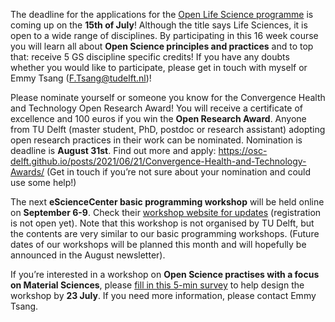 The deadline for the applications for the [Open Life Science programme](https://intranet.tudelft.nl/en/group/guest/-/open-life-science-programme) is coming up on the **15th of July**! 
Although the title says Life Sciences, it is open to a wide range of disciplines. 
By participating in this 16 week course you will learn all about **Open Science principles and practices** and to top that: receive 5 GS discipline specific credits! 
If you have any doubts whether you would like to participate, please get in touch with myself or Emmy Tsang (F.Tsang@tudelft.nl)!  

Please nominate yourself or someone you know for the Convergence Health and Technology Open Research Award! 
You will receive a certificate of excellence and 100 euros if you win the **Open Research Award**. 
Anyone from TU Delft (master student, PhD, postdoc or research assistant) adopting open research practices in their work can be nominated. 
Nomination is deadline is **August 31st**. 
Find out more and apply: https://osc-delft.github.io/posts/2021/06/21/Convergence-Health-and-Technology-Awards/ 
(Get in touch if you’re not sure about your nomination and could use some help!)

The next **eScienceCenter basic programming workshop** will be held online on **September 6-9**. 
Check their [workshop website for updates](https://escience-academy.github.io/2021/09/06/swc-py-nlesc.html) (registration is not open yet). 
Note that this workshop is not organised by TU Delft, but the contents are very similar to our basic programming workshops. 
(Future dates of our workshops will be planned this month and will hopefully be announced in the August newsletter).

If you’re interested in a workshop on **Open Science practises with a focus on Material Sciences**, please [fill in this 5-min survey](https://forms.office.com/Pages/ResponsePage.aspx?id=tv3Go4pFzkKRIfuw7GqqlMbb7yWMo2lDnXrdDWZN45BUOUpDV1MwRkQwSjZDQkIyTVBDVTkzSTFPVS4u) to help design the workshop by **23 July**. 
If you need more information, please contact Emmy Tsang. 
